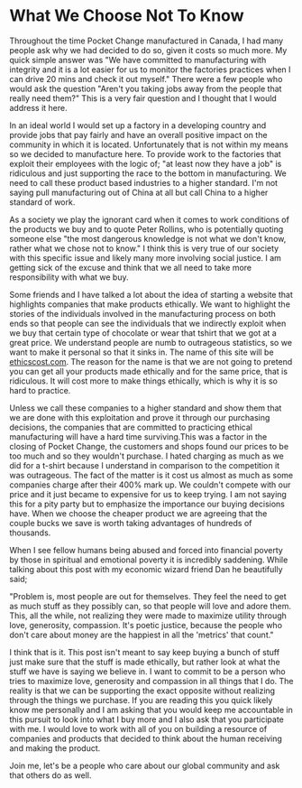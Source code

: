 # What We Choose Not To Know

Throughout the time Pocket Change manufactured in Canada, I had many people ask why we had decided to do so, given it costs so much more. My quick simple answer was "We have committed to manufacturing with integrity and it is a lot easier for us to monitor the factories practices when I can drive 20 mins and check it out myself." There were a few people who would ask the question "Aren't you taking jobs away from the people that really need them?" This is a very fair question and I thought that I would address it here.

In an ideal world I would set up a factory in a developing country and provide jobs that pay fairly and have an overall positive impact on the community in which it is located. Unfortunately that is not within my means so we decided to manufacture here. To provide work to the factories that exploit their employees with the logic of; "at least now they have a job" is ridiculous and just supporting the race to the bottom in manufacturing. We need to call these product based industries to a higher standard. I'm not saying pull manufacturing out of China at all but call China to a higher standard of work.

As a society we play the ignorant card when it comes to work conditions of the products we buy and to quote Peter Rollins, who is potentially quoting someone else "the most dangerous knowledge is not what we don't know, rather what we chose not to know." I think this is very true of our society with this specific issue and likely many more involving social justice. I am getting sick of the excuse and think that we all need to take more responsibility with what we buy.

Some friends and I have talked a lot about the idea of starting a website that highlights companies that make products ethically. We want to highlight the stories of the individuals involved in the manufacturing process on both ends so that people can see the individuals that we indirectly exploit when we buy that certain type of chocolate or wear that tshirt that we got at a great price. We understand people are numb to outrageous statistics, so we want to make it personal so that it sinks in. The name of this site will be [ethicscost.com](http://ethicscost.com/). The reason for the name is that we are not going to pretend you can get all your products made ethically and for the same price, that is ridiculous. It will cost more to make things ethically, which is why it is so hard to practice.

Unless we call these companies to a higher standard and show them that we are done with this exploitation and prove it through our purchasing decisions, the companies that are committed to practicing ethical manufacturing will have a hard time surviving.This was a factor in the closing of Pocket Change, the customers and shops found our prices to be too much and so they wouldn't purchase. I hated charging as much as we did for a t-shirt because I understand in comparison to the competition it was outrageous. The fact of the matter is it cost us almost as much as some companies charge after their 400% mark up. We couldn't compete with our price and it just became to expensive for us to keep trying. I am not saying this for a pity party but to emphasize the importance our buying decisions have. When we choose the cheaper product we are agreeing that the couple bucks we save is worth taking advantages of hundreds of thousands.

When I see fellow humans being abused and forced into financial poverty by those in spiritual and emotional poverty it is incredibly saddening. While talking about this post with my economic wizard friend Dan he beautifully said;

"Problem is, most people are out for themselves. They feel the need to get as much stuff as they possibly can, so that people will love and adore them. This, all the while, not realizing they were made to maximize utility through love, generosity, compassion. It's poetic justice, because the people who don't care about money are the happiest in all the 'metrics' that count."

I think that is it. This post isn't meant to say keep buying a bunch of stuff just make sure that the stuff is made ethically, but rather look at what the stuff we have is saying we believe in. I want to commit to be a person who tries to maximize love, generosity and compassion in all things that I do. The reality is that we can be supporting the exact opposite without realizing through the things we purchase. If you are reading this you quick likely know me personally and I am asking that you would keep me accountable in this pursuit to look into what I buy more and I also ask that you participate with me. I would love to work with all of you on building a resource of companies and products that decided to think about the human receiving and making the product.

Join me, let's be a people who care about our global community and ask that others do as well.
